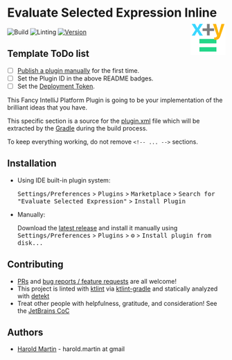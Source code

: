 # Evaluate Selected Expression Inline <img align="right" src="media/pluginIcon.png" />

![Build](https://github.com/hbmartin/intellij-plugin-evaluate-selected-expression/workflows/Build/badge.svg)
![Linting](https://github.com/hbmartin/intellij-plugin-evaluate-selected-expression/workflows/Linting/badge.svg)
[![Version](https://img.shields.io/jetbrains/plugin/v/PLUGIN_ID.svg)](https://plugins.jetbrains.com/plugin/PLUGIN_ID)

## Template ToDo list
- [ ] [Publish a plugin manually](https://plugins.jetbrains.com/docs/intellij/publishing-plugin.html?from=IJPluginTemplate) for the first time.
- [ ] Set the Plugin ID in the above README badges.
- [ ] Set the [Deployment Token](https://plugins.jetbrains.com/docs/marketplace/plugin-upload.html).

<!-- Plugin description -->
This Fancy IntelliJ Platform Plugin is going to be your implementation of the brilliant ideas that you have.

This specific section is a source for the [plugin.xml](/src/main/resources/META-INF/plugin.xml) file which will be extracted by the [Gradle](/build.gradle.kts) during the build process.

To keep everything working, do not remove `<!-- ... -->` sections. 
<!-- Plugin description end -->

## Installation

- Using IDE built-in plugin system:
  
  <kbd>Settings/Preferences</kbd> > <kbd>Plugins</kbd> > <kbd>Marketplace</kbd> > <kbd>Search for "Evaluate Selected Expression"</kbd> >
  <kbd>Install Plugin</kbd>
  
- Manually:

  Download the [latest release](https://github.com/hbmartin/intellij-plugin-evaluate-selected-expression/releases/latest) and install it manually using
  <kbd>Settings/Preferences</kbd> > <kbd>Plugins</kbd> > <kbd>⚙️</kbd> > <kbd>Install plugin from disk...</kbd>


## Contributing

* [PRs](https://github.com/hbmartin/intellij-plugin-evaluate-selected-expression/pulls) and [bug reports / feature requests](https://github.com/hbmartin/intellij-replace-string-format-with-kotlin-template/issues) are all welcome!
* This project is linted with [ktlint](https://github.com/pinterest/ktlint) via [ktlint-gradle](https://github.com/JLLeitschuh/ktlint-gradle/tags) and statically analyzed with [detekt](https://github.com/detekt/detekt)
* Treat other people with helpfulness, gratitude, and consideration! See the [JetBrains CoC](https://confluence.jetbrains.com/display/ALL/JetBrains+Open+Source+and+Community+Code+of+Conduct)

## Authors

* [Harold Martin](https://www.linkedin.com/in/harold-martin-98526971/) - harold.martin at gmail

